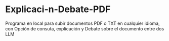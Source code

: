 # Explicaci-n-Debate-PDF
Programa en local para subir documentos PDF o TXT en cualquier idioma, con Opción de consuta, explicación y Debate sobre el documento entre dos LLM

